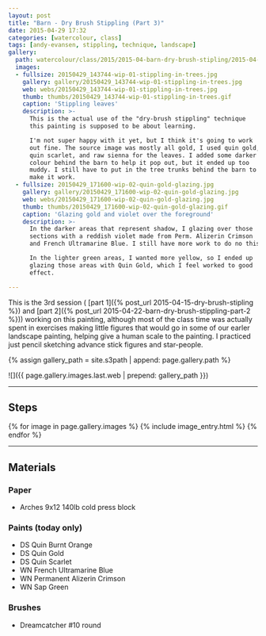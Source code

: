 ```yaml
---
layout: post
title: "Barn - Dry Brush Stippling (Part 3)"
date: 2015-04-29 17:32
categories: [watercolour, class]
tags: [andy-evansen, stippling, technique, landscape]
gallery:
  path: watercolour/class/2015/2015-04-barn-dry-brush-stipling/2015-04-29-class/
  images:
  - fullsize: 20150429_143744-wip-01-stippling-in-trees.jpg
    gallery: gallery/20150429_143744-wip-01-stippling-in-trees.jpg
    web: webs/20150429_143744-wip-01-stippling-in-trees.jpg
    thumb: thumbs/20150429_143744-wip-01-stippling-in-trees.gif
    caption: 'Stippling leaves'
    description: >-
      This is the actual use of the "dry-brush stippling" technique
      this painting is supposed to be about learning.

      I'm not super happy with it yet, but I think it's going to work
      out fine. The source image was mostly all gold, I used quin gold,
      quin scarlet, and raw sienna for the leaves. I added some darker
      colour behind the barn to help it pop out, but it ended up too
      muddy. I still have to put in the tree trunks behind the barn to
      make it work.
  - fullsize: 20150429_171600-wip-02-quin-gold-glazing.jpg
    gallery: gallery/20150429_171600-wip-02-quin-gold-glazing.jpg
    web: webs/20150429_171600-wip-02-quin-gold-glazing.jpg
    thumb: thumbs/20150429_171600-wip-02-quin-gold-glazing.gif
    caption: 'Glazing gold and violet over the foreground'
    description: >-
      In the darker areas that represent shadow, I glazing over those
      sections with a reddish violet made from Perm. Alizerin Crimson
      and French Ultramarine Blue. I still have more work to do no this.

      In the lighter green areas, I wanted more yellow, so I ended up
      glazing those areas with Quin Gold, which I feel worked to good
      effect.

---
```


This is the 3rd session (
[part 1]({% post_url 2015-04-15-dry-brush-stipling %}) and
[part 2]({% post_url 2015-04-22-barn-dry-brush-stippling-part-2 %}))
working on this
painting, although most of the
class time was actually spent in exercises making little figures that
would go in some of our earler landscape painting, helping give a
human scale to the painting. I practiced just pencil sketching advance
stick figures and star-people.

{% assign gallery_path = site.s3path | append: page.gallery.path %}

![]({{ page.gallery.images.last.web | prepend: gallery_path }})

*******

## Steps

{% for image in page.gallery.images %}
{% include image_entry.html %}
{% endfor %}

*******

## Materials

### Paper

* Arches 9x12 140lb cold press block

### Paints (today only)

* DS Quin Burnt Orange
* DS Quin Gold
* DS Quin Scarlet
* WN French Ultramarine Blue
* WN Permanent Alizerin Crimson
* WN Sap Green

### Brushes

* Dreamcatcher #10 round
